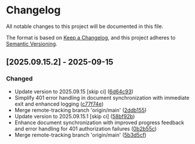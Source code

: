 # Changelog

All notable changes to this project will be documented in this file.

The format is based on [Keep a Changelog](https://keepachangelog.com/en/1.0.0/),
and this project adheres to [Semantic Versioning](https://semver.org/spec/v2.0.0.html).

## [2025.09.15.2] - 2025-09-15

### Changed

* Update version to 2025.09.15 [skip ci] ([6d64c93](https://github.com/N6REJ/bears_aichatbot/commit/6d64c93))
* Simplify 401 error handling in document synchronization with immediate exit and enhanced logging ([c77f74e](https://github.com/N6REJ/bears_aichatbot/commit/c77f74e))
* Merge remote-tracking branch 'origin/main' ([2ddb155](https://github.com/N6REJ/bears_aichatbot/commit/2ddb155))
* Update version to 2025.09.15.1 [skip ci] ([58bf92b](https://github.com/N6REJ/bears_aichatbot/commit/58bf92b))
* Enhance document synchronization with improved progress feedback and error handling for 401 authorization failures ([0b2b55c](https://github.com/N6REJ/bears_aichatbot/commit/0b2b55c))
* Merge remote-tracking branch 'origin/main' ([5b3d5cf](https://github.com/N6REJ/bears_aichatbot/commit/5b3d5cf))

